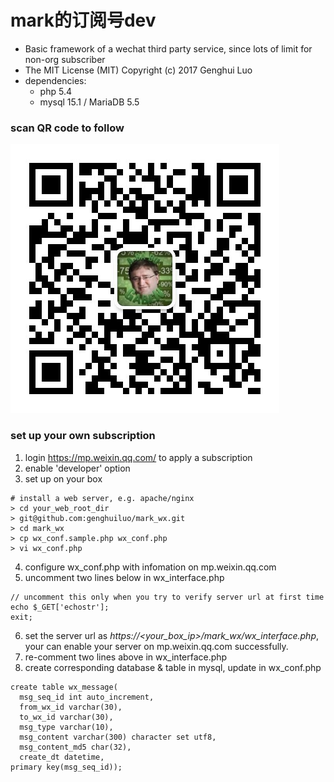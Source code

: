 # mark的订阅号dev

- Basic framework of a wechat third party service, since lots of limit for non-org subscriber 
- The MIT License (MIT) Copyright (c) 2017 Genghui Luo 
- dependencies:
  - php 5.4
  - mysql 15.1 / MariaDB 5.5

### scan QR code to follow

![](./mark_wx.qrcode)


### set up your own subscription

1. login https://mp.weixin.qq.com/ to apply a subscription
2. enable 'developer' option
3. set up on your box

  ```
  # install a web server, e.g. apache/nginx
  > cd your_web_root_dir
  > git@github.com:genghuiluo/mark_wx.git
  > cd mark_wx
  > cp wx_conf.sample.php wx_conf.php
  > vi wx_conf.php
  ```
4. configure wx_conf.php with infomation on mp.weixin.qq.com
5. uncomment two lines below in wx_interface.php
  
  ```
  // uncomment this only when you try to verify server url at first time
  echo $_GET['echostr'];
  exit;
  ``` 
6. set the server url as *https://\<your_box_ip\>/mark_wx/wx_interface.php*, your can enable your server on mp.weixin.qq.com successfully.
7. re-comment two lines above in wx_interface.php
8. create corresponding database & table in mysql, update in wx_conf.php

  ```
  create table wx_message(
    msg_seq_id int auto_increment, 
    from_wx_id varchar(30), 
    to_wx_id varchar(30), 
    msg_type varchar(10), 
    msg_content varchar(300) character set utf8,
    msg_content_md5 char(32), 
    create_dt datetime, 
  primary key(msg_seq_id));
  ```
